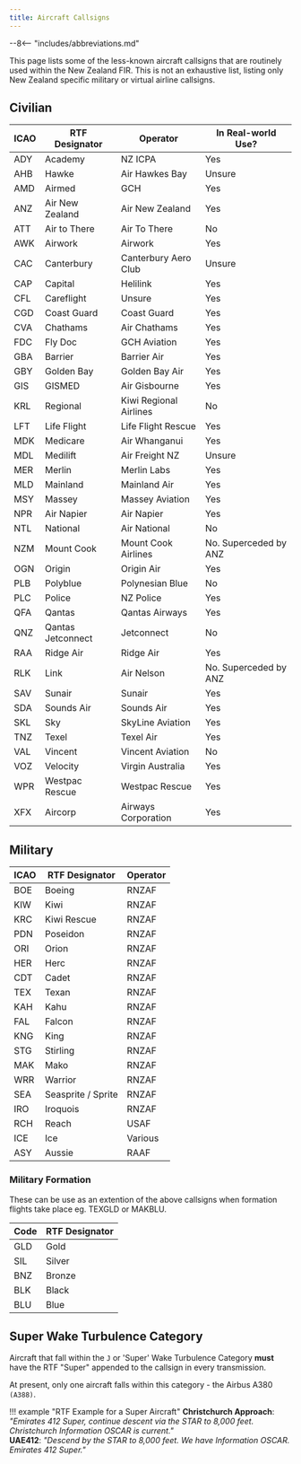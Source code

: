 ```yaml
---
title: Aircraft Callsigns
---
```


--8<-- "includes/abbreviations.md"

This page lists some of the less-known aircraft callsigns that are routinely used within the New Zealand FIR. This is not an exhaustive list, listing only New Zealand specific military or virtual airline callsigns.

## Civilian

| ICAO | RTF Designator    | Operator               | In Real-world Use?    |
| ---- | ----------------- | ---------------------- | --------------------- |
| ADY  | Academy           | NZ ICPA                | Yes                   |
| AHB  | Hawke             | Air Hawkes Bay         | Unsure                |
| AMD  | Airmed            | GCH                    | Yes                   |
| ANZ  | Air New Zealand   | Air New Zealand        | Yes                   |
| ATT  | Air to There      | Air To There           | No                    |
| AWK  | Airwork           | Airwork                | Yes                   |
| CAC  | Canterbury        | Canterbury Aero Club   | Unsure                |
| CAP  | Capital           | Helilink               | Yes                   |
| CFL  | Careflight        | Unsure                 | Yes                   |
| CGD  | Coast Guard       | Coast Guard            | Yes                   |
| CVA  | Chathams          | Air Chathams           | Yes                   |
| FDC  | Fly Doc           | GCH Aviation           | Yes                   |
| GBA  | Barrier           | Barrier Air            | Yes                   |
| GBY  | Golden Bay        | Golden Bay Air         | Yes                   |
| GIS  | GISMED            | Air Gisbourne          | Yes                   |
| KRL  | Regional          | Kiwi Regional Airlines | No                    |
| LFT  | Life Flight       | Life Flight Rescue     | Yes                   |
| MDK  | Medicare          | Air Whanganui          | Yes                   |
| MDL  | Medilift          | Air Freight NZ         | Unsure                |
| MER  | Merlin            | Merlin Labs            | Yes                   |
| MLD  | Mainland          | Mainland Air           | Yes                   |
| MSY  | Massey            | Massey Aviation        | Yes                   |
| NPR  | Air Napier        | Air Napier             | Yes                   |
| NTL  | National          | Air National           | No                    |
| NZM  | Mount Cook        | Mount Cook Airlines    | No. Superceded by ANZ |
| OGN  | Origin            | Origin Air             | Yes                   |
| PLB  | Polyblue          | Polynesian Blue        | No                    |
| PLC  | Police            | NZ Police              | Yes                   |
| QFA  | Qantas            | Qantas Airways         | Yes                   |
| QNZ  | Qantas Jetconnect | Jetconnect             | No                    |
| RAA  | Ridge Air         | Ridge Air              | Yes                   |
| RLK  | Link              | Air Nelson             | No. Superceded by ANZ |
| SAV  | Sunair            | Sunair                 | Yes                   |
| SDA  | Sounds Air        | Sounds Air             | Yes                   |
| SKL  | Sky               | SkyLine Aviation       | Yes                   |
| TNZ  | Texel             | Texel Air              | Yes                   |
| VAL  | Vincent           | Vincent Aviation       | No                    |
| VOZ  | Velocity          | Virgin Australia       | Yes                   |
| WPR  | Westpac Rescue    | Westpac Rescue         | Yes                   |
| XFX  | Aircorp           | Airways Corporation    | Yes                   |

## Military

| ICAO | RTF Designator     | Operator |
| ---- | ------------------ | -------- |
| BOE  | Boeing             | RNZAF    |
| KIW  | Kiwi               | RNZAF    |
| KRC  | Kiwi Rescue        | RNZAF    |
| PDN  | Poseidon           | RNZAF    |
| ORI  | Orion              | RNZAF    |
| HER  | Herc               | RNZAF    |
| CDT  | Cadet              | RNZAF    |
| TEX  | Texan              | RNZAF    |
| KAH  | Kahu               | RNZAF    |
| FAL  | Falcon             | RNZAF    |
| KNG  | King               | RNZAF    |
| STG  | Stirling           | RNZAF    |
| MAK  | Mako               | RNZAF    |
| WRR  | Warrior            | RNZAF    |
| SEA  | Seasprite / Sprite | RNZAF    |
| IRO  | Iroquois           | RNZAF    |
| RCH  | Reach              | USAF     |
| ICE  | Ice                | Various  |
| ASY  | Aussie             | RAAF     |

### Military Formation
These can be use as an extention of the above callsigns when formation flights take place eg. TEXGLD or MAKBLU. 

| Code | RTF Designator |
| -----| ---------------|
| GLD  | Gold           |
| SIL  | Silver         | 
| BNZ  | Bronze         | 
| BLK  | Black          |
| BLU  | Blue           | 

## Super Wake Turbulence Category

Aircraft that fall within the `J` or 'Super' Wake Turbulence Category **must** have the RTF "Super" appended to the callsign in every transmission.

At present, only one aircraft falls within this category - the Airbus A380 `(A388)`.

!!! example "RTF Example for a Super Aircraft"
    **Christchurch Approach**: *"Emirates 412 Super, continue descent via the STAR to 8,000 feet. Christchurch Information OSCAR is current."*  
    **UAE412**: *"Descend by the STAR to 8,000 feet. We have Information OSCAR. Emirates 412 Super."*